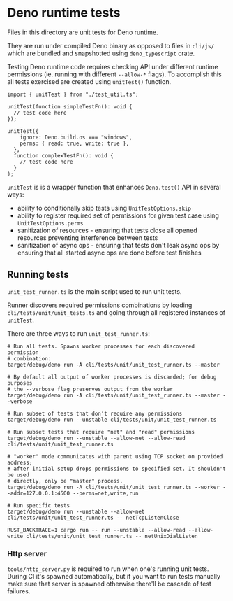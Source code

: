 # Deno runtime tests

Files in this directory are unit tests for Deno runtime.

They are run under compiled Deno binary as opposed to files in `cli/js/` which
are bundled and snapshotted using `deno_typescript` crate.

Testing Deno runtime code requires checking API under different runtime
permissions (ie. running with different `--allow-*` flags). To accomplish this
all tests exercised are created using `unitTest()` function.

```
import { unitTest } from "./test_util.ts";

unitTest(function simpleTestFn(): void {
  // test code here
});

unitTest({
    ignore: Deno.build.os === "windows",
    perms: { read: true, write: true },
  },
  function complexTestFn(): void {
    // test code here
  }
);
```

`unitTest` is is a wrapper function that enhances `Deno.test()` API in several
ways:

- ability to conditionally skip tests using `UnitTestOptions.skip`
- ability to register required set of permissions for given test case using
  `UnitTestOptions.perms`
- sanitization of resources - ensuring that tests close all opened resources
  preventing interference between tests
- sanitization of async ops - ensuring that tests don't leak async ops by
  ensuring that all started async ops are done before test finishes

## Running tests

`unit_test_runner.ts` is the main script used to run unit tests.

Runner discovers required permissions combinations by loading
`cli/tests/unit/unit_tests.ts` and going through all registered instances of
`unitTest`.

There are three ways to run `unit_test_runner.ts`:

```
# Run all tests. Spawns worker processes for each discovered permission
# combination:
target/debug/deno run -A cli/tests/unit/unit_test_runner.ts --master

# By default all output of worker processes is discarded; for debug purposes
# the --verbose flag preserves output from the worker
target/debug/deno run -A cli/tests/unit/unit_test_runner.ts --master --verbose

# Run subset of tests that don't require any permissions
target/debug/deno run --unstable cli/tests/unit/unit_test_runner.ts

# Run subset tests that require "net" and "read" permissions
target/debug/deno run --unstable --allow-net --allow-read cli/tests/unit/unit_test_runner.ts

# "worker" mode communicates with parent using TCP socket on provided address;
# after initial setup drops permissions to specified set. It shouldn't be used
# directly, only be "master" process.
target/debug/deno run -A cli/tests/unit/unit_test_runner.ts --worker --addr=127.0.0.1:4500 --perms=net,write,run

# Run specific tests
target/debug/deno run --unstable --allow-net cli/tests/unit/unit_test_runner.ts -- netTcpListenClose

RUST_BACKTRACE=1 cargo run -- run --unstable --allow-read --allow-write cli/tests/unit/unit_test_runner.ts -- netUnixDialListen
```

### Http server

`tools/http_server.py` is required to run when one's running unit tests. During
CI it's spawned automatically, but if you want to run tests manually make sure
that server is spawned otherwise there'll be cascade of test failures.
